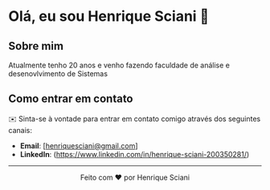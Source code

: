 # Olá, eu sou Henrique Sciani 👋

## Sobre mim

Atualmente tenho 20 anos e venho fazendo faculdade de análise e desenovlvimento de Sistemas

## Como entrar em contato

✉️ Sinta-se à vontade para entrar em contato comigo através dos seguintes canais:

- **Email**: [henriquesciani@gmail.com]
- **LinkedIn**: (https://www.linkedin.com/in/henrique-sciani-200350281/)

---

<p align="center">
  Feito com ❤️ por Henrique Sciani
</p>

